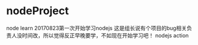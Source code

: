 # nodeProject
node learn
20170823第一次开始学习nodejs
这是组长说有个项目的bug相关负责人没时间改，所以觉得反正早晚要学，不如现在开始学习吧！
nodejs action
